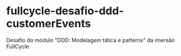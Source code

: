 # fullcycle-desafio-ddd-customerEvents
Desafio do módulo "DDD: Modelagem tática e patterns" da imersão FullCycle
